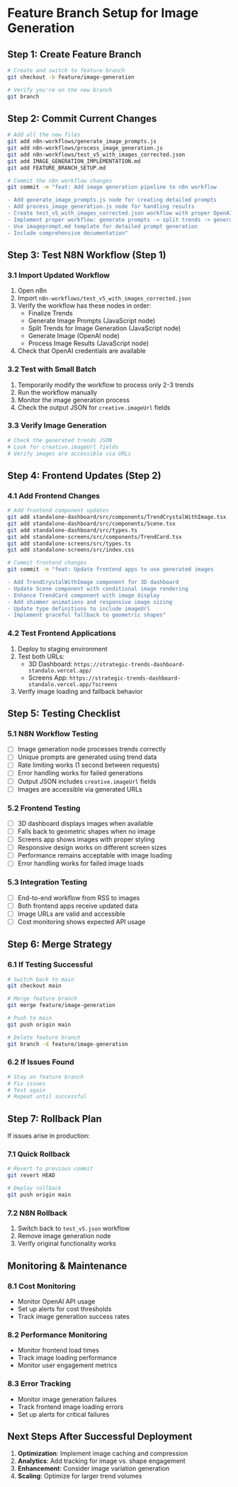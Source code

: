 # Feature Branch Setup for Image Generation

## Step 1: Create Feature Branch

```bash
# Create and switch to feature branch
git checkout -b feature/image-generation

# Verify you're on the new branch
git branch
```

## Step 2: Commit Current Changes

```bash
# Add all the new files
git add n8n-workflows/generate_image_prompts.js
git add n8n-workflows/process_image_generation.js
git add n8n-workflows/test_v5_with_images_corrected.json
git add IMAGE_GENERATION_IMPLEMENTATION.md
git add FEATURE_BRANCH_SETUP.md

# Commit the n8n workflow changes
git commit -m "feat: Add image generation pipeline to n8n workflow

- Add generate_image_prompts.js node for creating detailed prompts
- Add process_image_generation.js node for handling results
- Create test_v5_with_images_corrected.json workflow with proper OpenAI integration
- Implement proper workflow: generate prompts -> split trends -> generate images -> process results
- Use imageprompt.md template for detailed prompt generation
- Include comprehensive documentation"
```

## Step 3: Test N8N Workflow (Step 1)

### 3.1 Import Updated Workflow
1. Open n8n
2. Import `n8n-workflows/test_v5_with_images_corrected.json`
3. Verify the workflow has these nodes in order:
   - Finalize Trends
   - Generate Image Prompts (JavaScript node)
   - Split Trends for Image Generation (JavaScript node)
   - Generate Image (OpenAI node)
   - Process Image Results (JavaScript node)
4. Check that OpenAI credentials are available

### 3.2 Test with Small Batch
1. Temporarily modify the workflow to process only 2-3 trends
2. Run the workflow manually
3. Monitor the image generation process
4. Check the output JSON for `creative.imageUrl` fields

### 3.3 Verify Image Generation
```bash
# Check the generated trends JSON
# Look for creative.imageUrl fields
# Verify images are accessible via URLs
```

## Step 4: Frontend Updates (Step 2)

### 4.1 Add Frontend Changes
```bash
# Add frontend component updates
git add standalone-dashboard/src/components/TrendCrystalWithImage.tsx
git add standalone-dashboard/src/components/Scene.tsx
git add standalone-dashboard/src/types.ts
git add standalone-screens/src/components/TrendCard.tsx
git add standalone-screens/src/types.ts
git add standalone-screens/src/index.css

# Commit frontend changes
git commit -m "feat: Update frontend apps to use generated images

- Add TrendCrystalWithImage component for 3D dashboard
- Update Scene component with conditional image rendering
- Enhance TrendCard component with image display
- Add shimmer animations and responsive image sizing
- Update type definitions to include imageUrl
- Implement graceful fallback to geometric shapes"
```

### 4.2 Test Frontend Applications
1. Deploy to staging environment
2. Test both URLs:
   - 3D Dashboard: `https://strategic-trends-dashboard-standalo.vercel.app/`
   - Screens App: `https://strategic-trends-dashboard-standalo.vercel.app/?screens`
3. Verify image loading and fallback behavior

## Step 5: Testing Checklist

### 5.1 N8N Workflow Testing
- [ ] Image generation node processes trends correctly
- [ ] Unique prompts are generated using trend data
- [ ] Rate limiting works (1 second between requests)
- [ ] Error handling works for failed generations
- [ ] Output JSON includes `creative.imageUrl` fields
- [ ] Images are accessible via generated URLs

### 5.2 Frontend Testing
- [ ] 3D dashboard displays images when available
- [ ] Falls back to geometric shapes when no image
- [ ] Screens app shows images with proper styling
- [ ] Responsive design works on different screen sizes
- [ ] Performance remains acceptable with image loading
- [ ] Error handling works for failed image loads

### 5.3 Integration Testing
- [ ] End-to-end workflow from RSS to images
- [ ] Both frontend apps receive updated data
- [ ] Image URLs are valid and accessible
- [ ] Cost monitoring shows expected API usage

## Step 6: Merge Strategy

### 6.1 If Testing Successful
```bash
# Switch back to main
git checkout main

# Merge feature branch
git merge feature/image-generation

# Push to main
git push origin main

# Delete feature branch
git branch -d feature/image-generation
```

### 6.2 If Issues Found
```bash
# Stay on feature branch
# Fix issues
# Test again
# Repeat until successful
```

## Step 7: Rollback Plan

If issues arise in production:

### 7.1 Quick Rollback
```bash
# Revert to previous commit
git revert HEAD

# Deploy rollback
git push origin main
```

### 7.2 N8N Rollback
1. Switch back to `test_v5.json` workflow
2. Remove image generation node
3. Verify original functionality works

## Monitoring & Maintenance

### 8.1 Cost Monitoring
- Monitor OpenAI API usage
- Set up alerts for cost thresholds
- Track image generation success rates

### 8.2 Performance Monitoring
- Monitor frontend load times
- Track image loading performance
- Monitor user engagement metrics

### 8.3 Error Tracking
- Monitor image generation failures
- Track frontend image loading errors
- Set up alerts for critical failures

## Next Steps After Successful Deployment

1. **Optimization**: Implement image caching and compression
2. **Analytics**: Add tracking for image vs. shape engagement
3. **Enhancement**: Consider image variation generation
4. **Scaling**: Optimize for larger trend volumes

